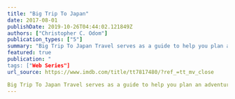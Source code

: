 ```yaml
---
title: "Big Trip To Japan"
date: 2017-08-01
publishDate: 2019-10-26T04:44:02.121849Z
authors: ["Christopher C. Odom"]
publication_types: ["5"]
summary: "Big Trip To Japan Travel serves as a guide to help you plan an adventurous meaningful Big Trip To Japan, enjoy the journey of a lifetime, and thrive as a seasoned world traveler."
featured: true
publication: "
tags: ["Web Series"]
url_source: https://www.imdb.com/title/tt7817480/?ref_=tt_mv_close

Big Trip To Japan Travel serves as a guide to help you plan an adventurous meaningful Big Trip To Japan, enjoy the journey of a lifetime, and thrive as a seasoned world traveler.
---
```

